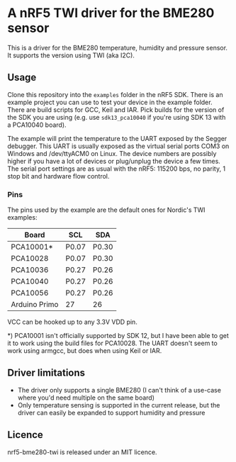 # A nRF5 TWI driver for the BME280 sensor

This is a driver for the BME280 temperature, humidity and pressure sensor. It
supports the version using TWI (aka I2C).

## Usage

Clone this repository into the `examples` folder in the nRF5 SDK. There is an
example project you can use to test your device in the example folder. There
are build scripts for GCC, Keil and IAR. Pick builds for the version of the SDK
you are using (e.g. use `sdk13_pca10040` if you're using SDK 13 with a PCA10040
board).

The example will print the temperature to the UART exposed by the Segger
debugger. This UART is usually exposed as the virtual serial ports COM3 on
Windows and /dev/ttyACM0 on Linux. The device numbers are possibly higher if
you have a lot of devices or plug/unplug the device a few times. The serial
port settings are as usual with the nRF5: 115200 bps, no parity, 1 stop bit and
hardware flow control.

### Pins

The pins used by the example are the default ones for Nordic's TWI examples:

| Board         | SCL   | SDA   |
|---------------|-------|-------|
| PCA10001\*    | P0.07 | P0.30 |
| PCA10028      | P0.07 | P0.30 |
| PCA10036      | P0.27 | P0.26 |
| PCA10040      | P0.27 | P0.26 |
| PCA10056      | P0.27 | P0.26 |
| Arduino Primo |    27 |    26 |

VCC can be hooked up to any 3.3V VDD pin.

\*) PCA10001 isn't officially supported by SDK 12, but I have been able to get
it to work using the build files for PCA10028. The UART doesn't seem to work
using armgcc, but does when using Keil or IAR.

## Driver limitations
 - The driver only supports a single BME280 (I can't think of a use-case where
   you'd need multiple on the same board)
 - Only temperature sensing is supported in the current release, but the driver
   can easily be expanded to support humidity and pressure

## Licence

nrf5-bme280-twi is released under an MIT licence.
